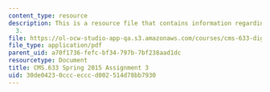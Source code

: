 ```yaml
---
content_type: resource
description: This is a resource file that contains information regarding assignment
  3.
file: https://ol-ocw-studio-app-qa.s3.amazonaws.com/courses/cms-633-digital-humanities-spring-2015/30de04230cccecccd002514d78bb7930_MITCMS_633S15_Assignment3.pdf
file_type: application/pdf
parent_uid: a70f1736-fefc-bf34-797b-7bf238aad1dc
resourcetype: Document
title: CMS.633 Spring 2015 Assignment 3
uid: 30de0423-0ccc-eccc-d002-514d78bb7930
---
```

